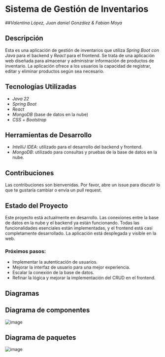 # Sistema de Gestión de Inventarios
##*Valentina López, Juan daniel González & Fabian Moya*

## Descripción

Esta es una aplicación de gestión de inventarios que utiliza *Spring Boot con Java* para el backend y *React* para el frontend. Se trata de una aplicación web diseñada para almacenar y administrar información de productos de inventario. La aplicación ofrece a los usuarios la capacidad de registrar, editar y eliminar productos según sea necesario.

## Tecnologías Utilizadas

- *Java 22*
- *Spring Boot*
- *React*
- *MongoDB* (base de datos en la nube)
- *CSS* + *Bootstrap*

## Herramientas de Desarrollo

- *IntelliJ IDEA*: utilizado para el desarrollo del backend y frontend.
- *MongoDB*: utilizado para consultas y pruebas de la base de datos en la nube.

## Contribuciones

Las contribuciones son bienvenidas. Por favor, abre un issue para discutir lo que te gustaría cambiar o envía un pull request.

## Estado del Proyecto

Este proyecto está actualmente en desarrollo. Las conexiones entre la base de datos en la nube y el backend ya están funcionando. Todas las funcionalidades esenciales están implementadas, y el frontend está casi completamente desarrollado. La aplicación está desplegada y visible en la web. 

### Próximos pasos:
- Implementar la autenticación de usuarios.
- Mejorar la interfaz de usuario para una mejor experiencia.
- Escalar la conexión de la base de datos.
- Refinar la lógica y mejorar la implementación del CRUD en el frontend.

## Diagramas

## **Diagrama de componentes**
![image](https://github.com/user-attachments/assets/80ee8d5b-dee5-4192-a306-bc82cfca8601)

## **Diagrama de paquetes**

![image](https://github.com/user-attachments/assets/b16a241e-9c9c-4ae8-9dbb-49027d3ee996)
